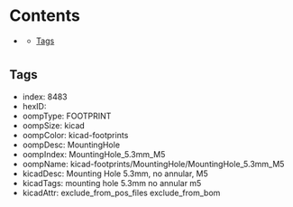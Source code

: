 



Contents
========

* [](#)
	* [Tags](#tags)

# 

## Tags

- index: 8483
- hexID: 
- oompType: FOOTPRINT
- oompSize: kicad
- oompColor: kicad-footprints
- oompDesc: MountingHole
- oompIndex: MountingHole_5.3mm_M5
- oompName: kicad-footprints/MountingHole/MountingHole_5.3mm_M5
- kicadDesc: Mounting Hole 5.3mm, no annular, M5
- kicadTags: mounting hole 5.3mm no annular m5
- kicadAttr: exclude_from_pos_files exclude_from_bom
